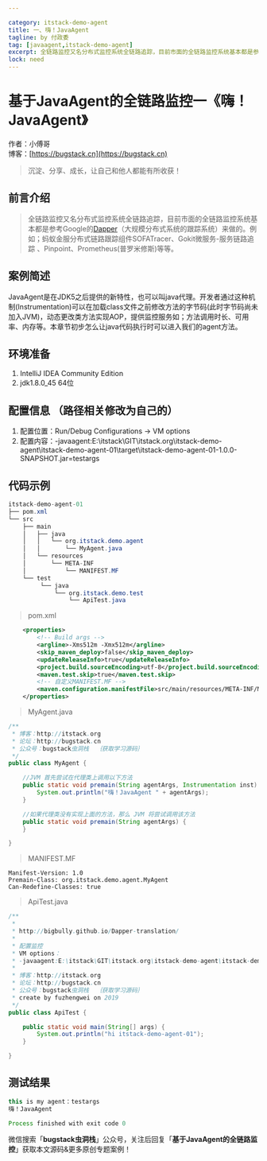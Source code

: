 ```yaml
---

category: itstack-demo-agent
title: 一、嗨！JavaAgent
tagline: by 付政委
tag: [javaagent,itstack-demo-agent]
excerpt: 全链路监控又名分布式监控系统全链路追踪，目前市面的全链路监控系统基本都是参考Google的[Dapper](https://mp.weixin.qq.com/s?__biz=MzIxMDAwMDAxMw==&mid=2650724660&idx=1&sn=0f33d3386c7652bf536cb071e9f79921&chksm=8f6138d6b816b1c0d92fb75257da4fc8ddefb7ec53dfcad98dffec87740df455cc75aa7b4a5c&token=144816615&lang=zh_CN#rd)（大规模分布式系统的跟踪系统）来做的。例如；蚂蚁金服分布式链路跟踪组件SOFATracer、Gokit微服务-服务链路追踪 、Pinpoint、Prometheus(普罗米修斯)等等。
lock: need
---
```


# 基于JavaAgent的全链路监控一《嗨！JavaAgent》

作者：小傅哥
<br/>博客：[https://bugstack.cn](https://bugstack.cn)

>沉淀、分享、成长，让自己和他人都能有所收获！

## 前言介绍

>全链路监控又名分布式监控系统全链路追踪，目前市面的全链路监控系统基本都是参考Google的[Dapper](https://mp.weixin.qq.com/s?__biz=MzIxMDAwMDAxMw==&mid=2650724660&idx=1&sn=0f33d3386c7652bf536cb071e9f79921&chksm=8f6138d6b816b1c0d92fb75257da4fc8ddefb7ec53dfcad98dffec87740df455cc75aa7b4a5c&token=144816615&lang=zh_CN#rd)（大规模分布式系统的跟踪系统）来做的。例如；蚂蚁金服分布式链路跟踪组件SOFATracer、Gokit微服务-服务链路追踪 、Pinpoint、Prometheus(普罗米修斯)等等。

## 案例简述
JavaAgent是在JDK5之后提供的新特性，也可以叫java代理。开发者通过这种机制(Instrumentation)可以在加载class文件之前修改方法的字节码(此时字节码尚未加入JVM)，动态更改类方法实现AOP，提供监控服务如；方法调用时长、可用率、内存等。本章节初步怎么让java代码执行时可以进入我们的agent方法。

## 环境准备
1. IntelliJ IDEA Community Edition
2. jdk1.8.0_45 64位

## 配置信息 （路径相关修改为自己的）
1. 配置位置：Run/Debug Configurations -> VM options
2. 配置内容：-javaagent:E:\itstack\GIT\itstack.org\itstack-demo-agent\itstack-demo-agent-01\target\itstack-demo-agent-01-1.0.0-SNAPSHOT.jar=testargs

## 代码示例
```java
itstack-demo-agent-01
├── pom.xml
└── src
    ├── main
    │   ├── java
    │   │   └── org.itstack.demo.agent
    │   │       └── MyAgent.java
    │	└── resources
    │       └── META-INF
    │           └── MANIFEST.MF 	
    └── test
         └── java
             └── org.itstack.demo.test
                 └── ApiTest.java
```
>pom.xml

```xml
    <properties>
        <!-- Build args -->
        <argline>-Xms512m -Xmx512m</argline>
        <skip_maven_deploy>false</skip_maven_deploy>
        <updateReleaseInfo>true</updateReleaseInfo>
        <project.build.sourceEncoding>utf-8</project.build.sourceEncoding>
        <maven.test.skip>true</maven.test.skip>
        <!-- 自定义MANIFEST.MF -->
        <maven.configuration.manifestFile>src/main/resources/META-INF/MANIFEST.MF</maven.configuration.manifestFile>
    </properties>
```

>MyAgent.java

```java
/**
 * 博客：http://itstack.org
 * 论坛：http://bugstack.cn
 * 公众号：bugstack虫洞栈  ｛获取学习源码｝
 */
public class MyAgent {

    //JVM 首先尝试在代理类上调用以下方法
    public static void premain(String agentArgs, Instrumentation inst) {
        System.out.println("嗨！JavaAgent " + agentArgs);
    }

    //如果代理类没有实现上面的方法，那么 JVM 将尝试调用该方法
    public static void premain(String agentArgs) {
    }

}
```
>MANIFEST.MF

```
Manifest-Version: 1.0
Premain-Class: org.itstack.demo.agent.MyAgent
Can-Redefine-Classes: true

```
>ApiTest.java

```java
/**
 *
 * http://bigbully.github.io/Dapper-translation/
 *
 * 配置监控
 * VM options：
 * -javaagent:E:\itstack\GIT\itstack.org\itstack-demo-agent\itstack-demo-agent-01\target\itstack-demo-agent-01-1.0.0-SNAPSHOT.jar=testargs
 *
 * 博客：http://itstack.org
 * 论坛：http://bugstack.cn
 * 公众号：bugstack虫洞栈  ｛获取学习源码｝
 * create by fuzhengwei on 2019
 */
public class ApiTest {

    public static void main(String[] args) {
        System.out.println("hi itstack-demo-agent-01");
    }

}
```

## 测试结果

```java
this is my agent：testargs
嗨！JavaAgent

Process finished with exit code 0
```

微信搜索「**bugstack虫洞栈**」公众号，关注后回复「**基于JavaAgent的全链路监控**」获取本文源码&更多原创专题案例！
